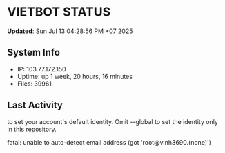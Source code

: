 # VIETBOT STATUS
**Updated**: Sun Jul 13 04:28:56 PM +07 2025

## System Info
- IP: 103.77.172.150
- Uptime: up 1 week, 20 hours, 16 minutes
- Files: 39961

## Last Activity

to set your account's default identity.
Omit --global to set the identity only in this repository.

fatal: unable to auto-detect email address (got 'root@vinh3690.(none)')
